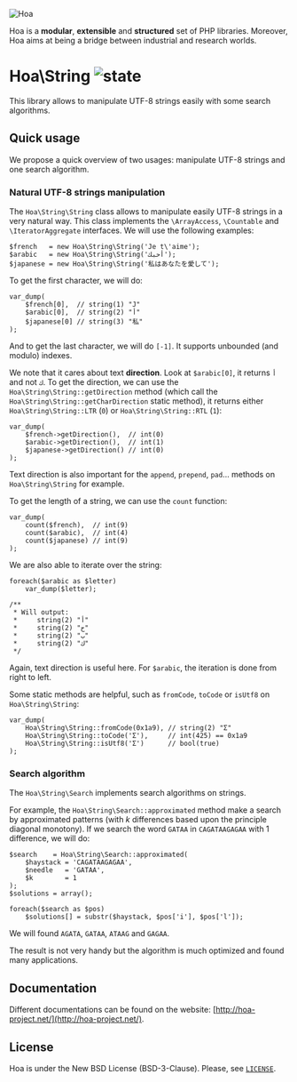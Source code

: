 ![Hoa](http://static.hoa-project.net/Image/Hoa_small.png)

Hoa is a **modular**, **extensible** and **structured** set of PHP libraries.
Moreover, Hoa aims at being a bridge between industrial and research worlds.

# Hoa\String ![state](http://central.hoa-project.net/State/String)

This library allows to manipulate UTF-8 strings easily with some search
algorithms.

## Quick usage

We propose a quick overview of two usages: manipulate UTF-8 strings and one
search algorithm.

### Natural UTF-8 strings manipulation

The `Hoa\String\String` class allows to manipulate easily UTF-8 strings in a
very natural way. This class implements the `\ArrayAccess`, `\Countable` and
`\IteratorAggregate` interfaces. We will use the following examples:

    $french   = new Hoa\String\String('Je t\'aime');
    $arabic   = new Hoa\String\String('أحبك');
    $japanese = new Hoa\String\String('私はあなたを愛して');

To get the first character, we will do:

    var_dump(
        $french[0],  // string(1) "J"
        $arabic[0],  // string(2) "أ"
        $japanese[0] // string(3) "私"
    );

And to get the last character, we will do `[-1]`. It supports unbounded (and
modulo) indexes.

We note that it cares about text **direction**. Look at `$arabic[0]`, it returns
`أ` and not `ك`. To get the direction, we can use the
`Hoa\String\String::getDirection` method (which call the
`Hoa\String\String::getCharDirection` static method), it returns either
`Hoa\String\String::LTR` (`0`) or `Hoa\String\String::RTL` (`1`):

    var_dump(
        $french->getDirection(),  // int(0)
        $arabic->getDirection(),  // int(1)
        $japanese->getDirection() // int(0)
    );

Text direction is also important for the `append`, `prepend`, `pad`… methods on
`Hoa\String\String` for example. 

To get the length of a string, we can use the `count` function:

    var_dump(
        count($french),  // int(9)
        count($arabic),  // int(4)
        count($japanese) // int(9)
    );

We are also able to iterate over the string:

    foreach($arabic as $letter)
        var_dump($letter);

    /**
     * Will output:
     *     string(2) "أ"
     *     string(2) "ح"
     *     string(2) "ب"
     *     string(2) "ك"
     */

Again, text direction is useful here. For `$arabic`, the iteration is done from
right to left.

Some static methods are helpful, such as `fromCode`, `toCode` or `isUtf8` on
`Hoa\String\String`:

    var_dump(
        Hoa\String\String::fromCode(0x1a9), // string(2) "Ʃ"
        Hoa\String\String::toCode('Ʃ'),     // int(425) == 0x1a9
        Hoa\String\String::isUtf8('Ʃ')      // bool(true)
    );

### Search algorithm

The `Hoa\String\Search` implements search algorithms on strings.

For example, the `Hoa\String\Search::approximated` method make a search by
approximated patterns (with *k* differences based upon the principle diagonal
monotony). If we search the word `GATAA` in `CAGATAAGAGAA` with 1 difference, we
will do:

    $search    = Hoa\String\Search::approximated(
        $haystack = 'CAGATAAGAGAA',
        $needle   = 'GATAA',
        $k        = 1
    );
    $solutions = array();

    foreach($search as $pos)
        $solutions[] = substr($haystack, $pos['i'], $pos['l']);

We will found `AGATA`, `GATAA`, `ATAAG` and `GAGAA`.

The result is not very handy but the algorithm is much optimized and found many
applications.

## Documentation

Different documentations can be found on the website:
[http://hoa-project.net/](http://hoa-project.net/).

## License

Hoa is under the New BSD License (BSD-3-Clause). Please, see
[`LICENSE`](http://hoa-project.net/LICENSE).
